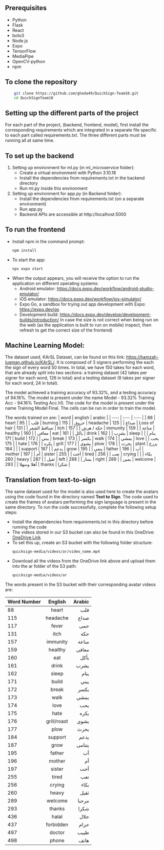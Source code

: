 ## Prerequisites
- Python
- Flask
- React
- boto3
- Node.js
- Expo
- TensorFlow
- MediaPipe
- OpenCV-python
- npm

## To clone the repository
  ```bash
      git clone https://github.com/ghada49/QuickSign-Team10.git
      cd QuickSignTeam10
  ```
## Setting up the different parts of the project
  For each part of the project, (backend, frontend, model), first install the corresponding requirements which are integrated in a separate file specific to each part called requirements.txt.
  The three different parts must be running all at same time.
  ## To set up the backend
  1. Setting up environment for ml.py (in ml_microservice folder):
     - Create a virtual environment with Python 3.10.18
     - Install the dependencies from requirements.txt in the backend directory
     - Run ml.py inside this environment
  2. Setting up environment for app.py (in Backend folder):
     - Install the dependencies from requirements.txt (on a separate environment)
     - Run app.py
     - Backend APIs are accessible at http://localhost:5000
  ## To run the frontend
   - Install npm in the command prompt:
     ```bash
     npm install
     ```
   - To start the app: 
     ```bash
     npx expo start
     ```
   - When the output appears, you will receive the option to run the application on different operating systems: 
      -  Android emulator:  https://docs.expo.dev/workflow/android-studio-emulator/
      - iOS emulator: https://docs.expo.dev/workflow/ios-simulator/
      - Expo Go, a sandbox for trying out app development with Expo: https://expo.dev/go
      - Development build: https://docs.expo.dev/develop/development-builds/introduction/
     In case the size is not correct when being run on the web (as the application is built to run on mobile) inspect, then refresh to get the correct size of the frontend)

## Machine Learning Model:
  The dataset used, KArSL Dataset, can be found on this link: https://hamzah-luqman.github.io/KArSL/. It is composed of 3 signers performing the each the sign of every word 50 times. In total, we have 150 takes for each word, that are already split into two sections: a training dataset (42 takes per signer for each word, 126 in total) and a testing dataset (8 takes per signer for each word, 24 in total).

  The model achieved a training accuracy of 93.32%, and a testing accuracy of 94.16%.
  The model is present under the name Model - 93.32% Training Acc - 94.16% Testing Acc.h5.
  The code for the model is present under the name Training Model Final. The cells can be run in order to train the model.


  The words trained on are:
| word | english | arabic |
| ---: | :--- | :--- |
| 88 | heart | قلب |
| 95 | burning | حروق |
| 115 | headache | صداع |
| 125 | Loss of hair | تساقط الشعر |
| 131 | itch | حكة / هرش |
| 157 | immunity | مناعة |
| 159 | healthy | معافى |
| 160 | eat | ياكل |
| 161 | drink | يشرب |
| 162 | sleep | ينام |
| 171 | build | يبني |
| 172 | break | يكسر |
| 173 | walk | يمشي |
| 174 | love | يحب |
| 175 | hate | يكره |
| 176 | grill | يشوي |
| 177 | plow | يحرث |
| 178 | plant | يزرع |
| 184 | support | يدعم |
| 187 | grow | ينمي |
| 195 | father | أب |
| 196 | mother | أم |
| 197 | sister | أخت |
| 255 | tired | تعب |
| 256 | crying | بكاء |
| 260 | heavy | ثقيل |
| 287 | left | يسار |
| 288 | right | يمين |
| 289 | welcome | أهلا وسهلا |
| 293 | thanks | شكرا |
## Translation from text-to-sign

The same dataset used for the model is also used here to create the avatars using the code found in the directory named **Text to Sign**. The code used to create the frames of avatars performing the sign language is present in the same directory. To run the code successfully, complete the following setup steps:
- Install the dependencies from requirements.txt in this directory before running the code
- The videos stored in our S3 bucket can also be found in this OneDrive:  
  [OneDrive Link](https://mailaub-my.sharepoint.com/:f:/g/personal/mas187_mail_aub_edu/Eo9ITMXVLopGskHlaDUiZHYBp729nYFlT3mcBJaBkJMqcA?e=bS6TVr)
- To set this up, create an S3 bucket with the following folder structure:  
  ```bash
  quicksign-media/videos/ar/video_name.mp4
  ```
- Download all the videos from the OneDrive link above and upload them into the ar folder of the S3 path:
  ```bash
  quicksign-media/videos/ar
  ```
The words present in the S3 bucket with their corresponding avatar videos are:

| Word Number | English     | Arabic |
| :--- | :---: | ---: |
| 88  | heart       | قلب |
| 115 | headache    | صداع |
| 117  | fever       | حمى |
| 131 | itch        | حكة |
| 157 | immunity    | مناعة |
| 159 | healthy     | معافى |
| 160 | eat         | يأكل |
| 161 | drink       | يشرب |
| 162 | sleep       | ينام |
| 171 | build       | يبني |
| 172 | break       | يكسر |
| 173 | walk        | يمشي |
| 174 | love        | يحب |
| 175 | hate        | يكره |
| 176 | grill/roast | يشوي |
| 177 | plow        | يحرث |
| 184 | support     | يدعم |
| 187 | grow        | يتنامى |
| 195 | father      | أب |
| 196 | mother      | أم |
| 197 | sister      | أخت |
| 255 | tired       | تعب |
| 256 | crying      | بكاء |
| 260 | heavy       | ثقيل |
| 289 | welcome     | مرحبا |
| 293 | thanks      | شكرا |
| 436 | halal       | حلال |
| 437 | forbidden   | حرام |
| 497 | doctor      | طبيب |
| 498 | phone       | هاتف |





  

    
